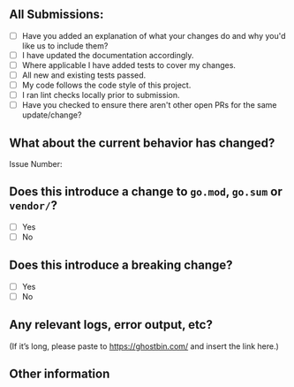 ## All Submissions:

* [ ] Have you added an explanation of what your changes do and why you'd like us to include them?
* [ ] I have updated the documentation accordingly.
* [ ] Where applicable I have added tests to cover my changes.
* [ ] All new and existing tests passed.
* [ ] My code follows the code style of this project.
* [ ] I ran lint checks locally prior to submission.
* [ ] Have you checked to ensure there aren't other open PRs for the same update/change?

## What about the current behavior has changed?

<!-- Please describe the current behavior that you are modifying, or link to a relevant issue. -->

Issue Number:

## Does this introduce a change to `go.mod`, `go.sum` or `vendor/`?

- [ ] Yes
- [ ] No

<!-- If this introduces a change to these files, please elaborate on why -->

## Does this introduce a breaking change?

- [ ] Yes
- [ ] No

<!-- If this introduces a breaking change, please describe the impact and migration path for existing applications below. -->

## Any relevant logs, error output, etc?
<!-- Where possible please include output of the `make test` command - with sensitive/identifying information removed --> 
(If it’s long, please paste to https://ghostbin.com/ and insert the link here.)


## Other information

<!-- Any other information that is important to this PR such as screenshots of how the component looks before and after the change. -->
